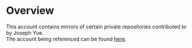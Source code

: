 # Overview  

This account contains mirrors of certain private repositories contributed to by Joseph Yue.  
The account being referenced can be found [here](https://github.com/awesomebob35).

<!---
wardhop1234/wardhop1234 is a ✨ special ✨ repository because its `README.md` (this file) appears on your GitHub profile.
You can click the Preview link to take a look at your changes.
--->
